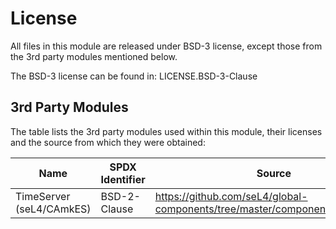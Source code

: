 # License

All files in this module are released under BSD-3 license, except those from
the 3rd party modules mentioned below.

The BSD-3 license can be found in: LICENSE.BSD-3-Clause

## 3rd Party Modules

The table lists the 3rd party modules used within this module, their licenses
and the source from which they were obtained:

| Name                     | SPDX Identifier | Source                                                                      |
|--------------------------|-----------------|-----------------------------------------------------------------------------|
| TimeServer (seL4/CAmkES) | BSD-2-Clause    | https://github.com/seL4/global-components/tree/master/components/TimeServer |
